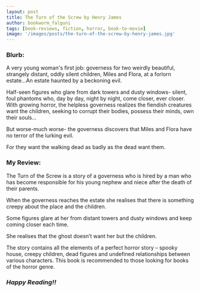 ```yaml
---
layout: post
title: The Turn of the Screw by Henry James
author: bookworm_falguni
tags: [book-reviews, fiction, horror, book-to-movie]
image: '/images/posts/the-turn-of-the-screw-by-henry-james.jpg'
---
```

### **Blurb:**

A very young woman's first job: governess for two weirdly beautiful, strangely distant, oddly silent children, Miles and Flora, at a forlorn estate...An estate haunted by a beckoning evil.

Half-seen figures who glare from dark towers and dusty windows- silent, foul phantoms who, day by day, night by night, come closer, ever closer. With growing horror, the helpless governess realizes the fiendish creatures want the children, seeking to corrupt their bodies, possess their minds, own their souls...

But worse-much worse- the governess discovers that Miles and Flora have no terror of the lurking evil.

For they want the walking dead as badly as the dead want them. 

### **My Review:**

The Turn of the Screw is a story of a governess who is hired by a man who has become responsible for his young nephew and niece after the death of their parents.

When the governess reaches the estate she realises that there is something creepy about the place and the children.

Some figures glare at her from distant towers and dusty windows and keep coming closer each time.

She realises that the ghost doesn’t want her but the children.

The story contains all the elements of a perfect horror story – spooky house, creepy children, dead figures and undefined relationships between various characters.
This book is recommended to those looking for books of the horror genre.

### ***Happy Reading!!***
